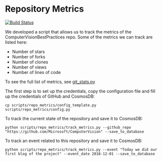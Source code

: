 # Repository Metrics

[![Build Status](https://dev.azure.com/best-practices/computervision/_apis/build/status/repo-metrics?branchName=rijai_repometrics)](https://dev.azure.com/best-practices/computervision/_build/latest?definitionId=27&branchName=rijai_repometrics)

We developed a script that allows us to track the metrics of the ComputerVisionBestPractices repo. Some of the metrics we can track are listed here:

* Number of stars
* Number of forks
* Number of clones
* Number of views
* Number of lines of code

To see the full list of metrics, see [git_stats.py](scripts/repo_metrics/git_stats.py)

The first step is to set up the credentials, copy the configuration file and fill up the credentials of GitHub and CosmosDB:

    cp scripts/repo_metrics/config_template.py scripts/repo_metrics/config.py

To track the current state of the repository and save it to CosmosDB:

    python scripts/repo_metrics/track_metrics.py --github_repo "https://github.com/Microsoft/ComputerVision" --save_to_database

To track an event related to this repository and save it to CosmosDB:

    python scripts/repo_metrics/track_metrics.py --event "Today we did our first blog of the project" --event_date 2018-12-01 --save_to_database

